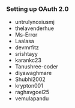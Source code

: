 ### Setting up OAuth 2.0

- untrulynoxiusmj
- thelavenderhue
- Ms-Error
- Laalasa
- devmrfitz
- srishtayy
- karankc23
- Tanushree-coder
- diyawaghmare
- Shubhi2002
- krypton001
- raghavgoel25
- vemulapandu